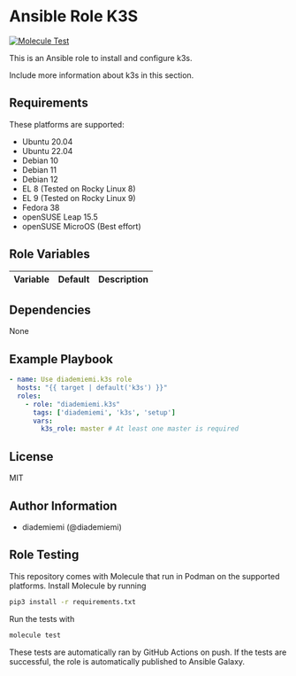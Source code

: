 Ansible Role K3S
=========

[![Molecule Test](https://github.com/diademiemi/ansible_role_k3s/actions/workflows/molecule.yml/badge.svg)](https://github.com/diademiemi/ansible_role_k3s/actions/workflows/molecule.yml)

This is an Ansible role to install and configure k3s.

Include more information about k3s in this section.

Requirements
------------
These platforms are supported:
- Ubuntu 20.04
- Ubuntu 22.04
- Debian 10
- Debian 11
- Debian 12
- EL 8 (Tested on Rocky Linux 8)
- EL 9 (Tested on Rocky Linux 9)
- Fedora 38
- openSUSE Leap 15.5
- openSUSE MicroOS (Best effort)

<!--
- List hardware requirements here  
-->

Role Variables
--------------

Variable | Default | Description
--- | --- | ---
<!--
`variable` | `default` | Variable example
`long_variable` | See [defaults/main.yml](./defaults/main.yml) | Variable referring to defaults
`distro_specific_variable` | See [vars/debian.yml](./vars/debian.yml) | Variable referring to distro-specific variables
-->

Dependencies
------------
<!-- List dependencies on other roles or criteria -->
None

Example Playbook
----------------

```yaml
- name: Use diademiemi.k3s role
  hosts: "{{ target | default('k3s') }}"
  roles:
    - role: "diademiemi.k3s"
      tags: ['diademiemi', 'k3s', 'setup']
      vars:
        k3s_role: master # At least one master is required

```

License
-------

MIT

Author Information
------------------

- diademiemi (@diademiemi)

Role Testing
------------

This repository comes with Molecule that run in Podman on the supported platforms.
Install Molecule by running

```bash
pip3 install -r requirements.txt
```

Run the tests with

```bash
molecule test
```

These tests are automatically ran by GitHub Actions on push. If the tests are successful, the role is automatically published to Ansible Galaxy.
